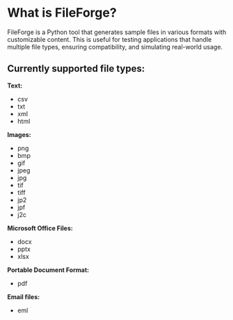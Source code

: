 # What is FileForge?

FileForge is a Python tool that generates sample files in various formats with customizable content. This is useful for testing applications that handle multiple file types, ensuring compatibility, and simulating real-world usage.

## Currently supported file types:

**Text:**
- csv
- txt
- xml
- html

**Images:** 
- png
- bmp
- gif
- jpeg
- jpg
- tif
- tiff
- jp2
- jpf
- j2c

**Microsoft Office Files:**

- docx
- pptx
- xlsx

**Portable Document Format:**
- pdf

**Email files:**
- eml

